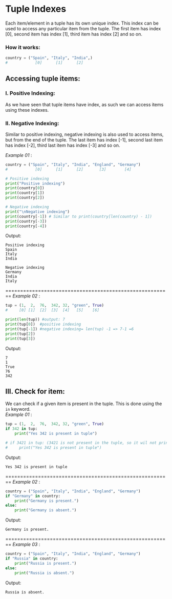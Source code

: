 # Tuple Indexes
Each item/element in a tuple has its own unique index. This index can be used to access any particular item from the tuple. The first item has index [0], second item has index [1], third item has index [2] and so on.

### How it works:
```python
country = ("Spain", "Italy", "India",)
#            [0]      [1]      [2]              
```

## Accessing tuple items:
 
### I. Positive Indexing:
As we have seen that tuple items have index, as such we can access items using these indexes.

### II. Negative Indexing:
Similar to positive indexing, negative indexing is also used to access items, but from the end of the tuple. The last item has index [-1], second last item has index [-2], third last item has index [-3] and so on.

*Example 01* :
```python
country = ("Spain", "Italy", "India", "England", "Germany")
#            [0]      [1]      [2]       [3]        [4]  

# Positive indexing
print("Positive indexing")
print(country[0])
print(country[1])
print(country[2])

# Negative indexing
print("\nNegative indexing")
print(country[-1]) # Similar to print(country[len(country) - 1])
print(country[-3])
print(country[-4])
```

Output:
```
Positive indexing
Spain
Italy
India

Negative indexing
Germany
India
Italy
```
========================================================
*Example 02* :
```python
tup = (1,  2,  76,  342, 32, "green", True)
#     [0] [1]  [2]  [3]  [4]   [5]    [6]

print(len(tup)) #output: 7
print(tup[0])  #positive indexing
print(tup[-1]) #negative indexing= len(tup) -1 => 7-1 =6
print(tup[2])
print(tup[3])
```

Output:
```
7
1
True
76
342
```

## III. Check for item:
We can check if a given item is present in the tuple. This is done using the `in` keyword.\
*Example 01* :
```python
tup = (1,  2,  76,  342, 32, "green", True)
if 342 in tup:
    print("Yes 342 is present in tuple")

# if 3421 in tup: (3421 is not present in the tuple, so it wil not print anything)
#     print("Yes 342 is present in tuple")
```

Output:
```
Yes 342 is present in tuple
```

========================================================
*Example 02* :
```python
country = ("Spain", "Italy", "India", "England", "Germany")
if "Germany" in country:
    print("Germany is present.")
else:
    print("Germany is absent.")
  ```

Output:
```
Germany is present.
```

========================================================
*Example 03* :
```python
country = ("Spain", "Italy", "India", "England", "Germany")
if "Russia" in country:
    print("Russia is present.")
else:
    print("Russia is absent.")
  ```

Output:
```
Russia is absent.
```